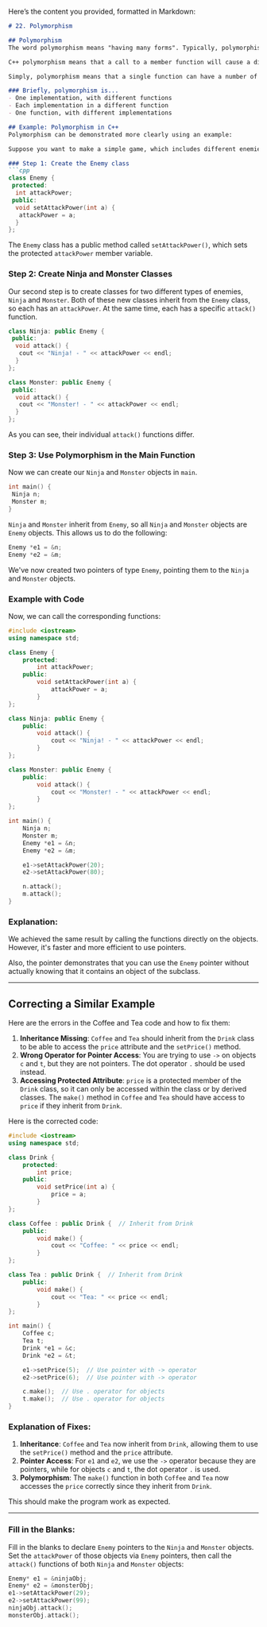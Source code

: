 Here’s the content you provided, formatted in Markdown:

```markdown
# 22. Polymorphism

## Polymorphism
The word polymorphism means "having many forms". Typically, polymorphism occurs when there is a hierarchy of classes, and they are related by inheritance.

C++ polymorphism means that a call to a member function will cause a different implementation to be executed depending on the type of object that invokes the function.

Simply, polymorphism means that a single function can have a number of different implementations.

### Briefly, polymorphism is...
- One implementation, with different functions
- Each implementation in a different function
- One function, with different implementations

## Example: Polymorphism in C++
Polymorphism can be demonstrated more clearly using an example:

Suppose you want to make a simple game, which includes different enemies: monsters, ninjas, etc. All enemies have one function in common: an `attack()` function. However, they each attack in a different way. In this situation, polymorphism allows for calling the same `attack()` function on different objects, but resulting in different behaviors.

### Step 1: Create the Enemy class
```cpp
class Enemy {
 protected: 
  int attackPower;
 public:
  void setAttackPower(int a) {
   attackPower = a;
  }
};
```

The `Enemy` class has a public method called `setAttackPower()`, which sets the protected `attackPower` member variable.

### Step 2: Create Ninja and Monster Classes
Our second step is to create classes for two different types of enemies, `Ninja` and `Monster`. Both of these new classes inherit from the `Enemy` class, so each has an `attackPower`. At the same time, each has a specific `attack()` function.

```cpp
class Ninja: public Enemy {
 public:
  void attack() {
   cout << "Ninja! - " << attackPower << endl;
  }
};

class Monster: public Enemy {
 public:
  void attack() {
   cout << "Monster! - " << attackPower << endl;
  }
};
```

As you can see, their individual `attack()` functions differ.

### Step 3: Use Polymorphism in the Main Function
Now we can create our `Ninja` and `Monster` objects in `main`.

```cpp
int main() {   
 Ninja n;
 Monster m;  
}
```

`Ninja` and `Monster` inherit from `Enemy`, so all `Ninja` and `Monster` objects are `Enemy` objects. This allows us to do the following:

```cpp
Enemy *e1 = &n;
Enemy *e2 = &m;
```

We've now created two pointers of type `Enemy`, pointing them to the `Ninja` and `Monster` objects.

### Example with Code
Now, we can call the corresponding functions:

```cpp
#include <iostream>
using namespace std;

class Enemy {
    protected: 
        int attackPower;
    public:
        void setAttackPower(int a) {
            attackPower = a;
        }
};

class Ninja: public Enemy {
    public:
        void attack() {
            cout << "Ninja! - " << attackPower << endl;
        }
};

class Monster: public Enemy {
    public:
        void attack() {
            cout << "Monster! - " << attackPower << endl;
        }
};

int main() {
    Ninja n;
    Monster m;
    Enemy *e1 = &n;
    Enemy *e2 = &m;

    e1->setAttackPower(20);
    e2->setAttackPower(80);

    n.attack();
    m.attack();
}
```

### Explanation:
We achieved the same result by calling the functions directly on the objects. However, it's faster and more efficient to use pointers.

Also, the pointer demonstrates that you can use the `Enemy` pointer without actually knowing that it contains an object of the subclass.

---

## Correcting a Similar Example

Here are the errors in the Coffee and Tea code and how to fix them:

1. **Inheritance Missing**: `Coffee` and `Tea` should inherit from the `Drink` class to be able to access the `price` attribute and the `setPrice()` method.
2. **Wrong Operator for Pointer Access**: You are trying to use `->` on objects `c` and `t`, but they are not pointers. The dot operator `.` should be used instead.
3. **Accessing Protected Attribute**: `price` is a protected member of the `Drink` class, so it can only be accessed within the class or by derived classes. The `make()` method in `Coffee` and `Tea` should have access to `price` if they inherit from `Drink`.

Here is the corrected code:

```cpp
#include <iostream>
using namespace std;

class Drink {
    protected: 
        int price;
    public:
        void setPrice(int a) {
            price = a;
        }
};

class Coffee : public Drink {  // Inherit from Drink
    public:
        void make() {
            cout << "Coffee: " << price << endl;
        }
};

class Tea : public Drink {  // Inherit from Drink
    public:
        void make() {
            cout << "Tea: " << price << endl;
        }
};

int main() {
    Coffee c;
    Tea t;
    Drink *e1 = &c;
    Drink *e2 = &t;

    e1->setPrice(5);  // Use pointer with -> operator
    e2->setPrice(6);  // Use pointer with -> operator

    c.make();  // Use . operator for objects
    t.make();  // Use . operator for objects
}
```

### Explanation of Fixes:
1. **Inheritance**: `Coffee` and `Tea` now inherit from `Drink`, allowing them to use the `setPrice()` method and the `price` attribute.
2. **Pointer Access**: For `e1` and `e2`, we use the `->` operator because they are pointers, while for objects `c` and `t`, the dot operator `.` is used.
3. **Polymorphism**: The `make()` function in both `Coffee` and `Tea` now accesses the `price` correctly since they inherit from `Drink`.

This should make the program work as expected.

---

### Fill in the Blanks:
Fill in the blanks to declare `Enemy` pointers to the `Ninja` and `Monster` objects. Set the `attackPower` of those objects via `Enemy` pointers, then call the `attack()` functions of both `Ninja` and `Monster` objects:

```cpp
Enemy* e1 = &ninjaObj;
Enemy* e2 = &monsterObj;
e1->setAttackPower(29);
e2->setAttackPower(99);
ninjaObj.attack();
monsterObj.attack();
```
```